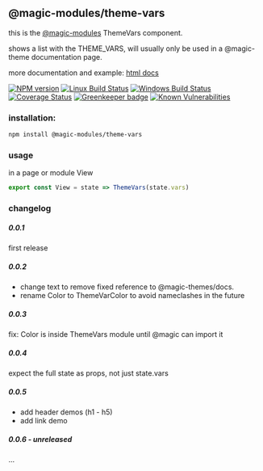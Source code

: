 ## @magic-modules/theme-vars
this is the [@magic-modules][magic-module-url]
ThemeVars component.

shows a list with the THEME_VARS,
will usually only be used in a @magic-theme documentation page.

more documentation and example:
[html docs][doc-url]

[![NPM version][npm-image]][npm-url]
[![Linux Build Status][travis-image]][travis-url]
[![Windows Build Status][appveyor-image]][appveyor-url]
[![Coverage Status][coveralls-image]][coveralls-url]
[![Greenkeeper badge][greenkeeper-image]][greenkeeper-url]
[![Known Vulnerabilities][snyk-image]][snyk-url]

### <a name="installation"></a>installation:
```bash
npm install @magic-modules/theme-vars
```

### <a name="usage"></a>usage
in a page or module View
```javascript
export const View = state => ThemeVars(state.vars)
```

### changelog

##### 0.0.1
first release

##### 0.0.2
* change text to remove fixed reference to @magic-themes/docs.
* rename Color to ThemeVarColor to avoid nameclashes in the future

##### 0.0.3
fix: Color is inside ThemeVars module until @magic can import it

##### 0.0.4
expect the full state as props, not just state.vars

##### 0.0.5
* add header demos (h1 - h5)
* add link demo

##### 0.0.6 - unreleased
...

[magic-module-url]: https://github.com/magic-modules/
[doc-url]: https://magic-modules.github.io/theme-vars/

[npm-image]: https://img.shields.io/npm/v/@magic-modules/theme-vars.svg
[npm-url]: https://www.npmjs.com/package/@magic-modules/theme-vars
[travis-image]: https://img.shields.io/travis/com/magic-modules/theme-vars/master
[travis-url]: https://travis-ci.com/magic-modules/theme-vars
[appveyor-image]: https://img.shields.io/appveyor/ci/magicmodules/theme-vars/master.svg
[appveyor-url]: https://ci.appveyor.com/project/magicmodules/theme-vars/branch/master
[coveralls-image]: https://coveralls.io/repos/github/magic-modules/theme-vars/badge.svg
[coveralls-url]: https://coveralls.io/github/magic-modules/theme-vars
[greenkeeper-image]: https://badges.greenkeeper.io/magic-modules/theme-vars.svg
[greenkeeper-url]: https://badges.greenkeeper.io/magic-modules/theme-vars.svg
[snyk-image]: https://snyk.io/test/github/magic-modules/theme-vars/badge.svg
[snyk-url]: https://snyk.io/test/github/magic-modules/theme-vars

